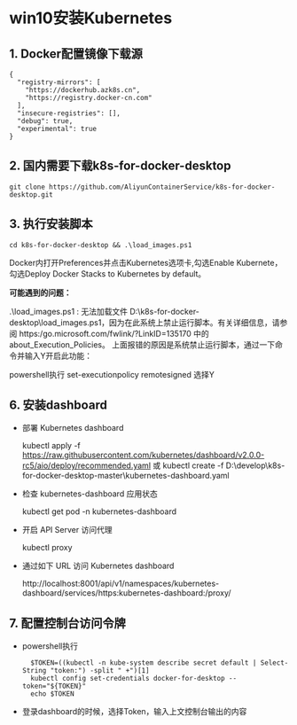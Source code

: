 # win10安装Kubernetes

## 1. Docker配置镜像下载源

	{
	  "registry-mirrors": [
		"https://dockerhub.azk8s.cn",
		"https://registry.docker-cn.com"
	  ],
	  "insecure-registries": [],
	  "debug": true,
	  "experimental": true
	}

## 2. 国内需要下载k8s-for-docker-desktop

	git clone https://github.com/AliyunContainerService/k8s-for-docker-desktop.git

## 3. 执行安装脚本

	cd k8s-for-docker-desktop && .\load_images.ps1

Docker内打开Preferences并点击Kubernetes选项卡,勾选Enable Kubernete，勾选Deploy Docker Stacks to Kubernetes by default。

**可能遇到的问题：**

.\load_images.ps1 : 无法加载文件 D:\k8s-for-docker-desktop\load_images.ps1，因为在此系统上禁止运行脚本。有关详细信息，请参阅 https:/go.microsoft.com/fwlink/?LinkID=135170 中的 about_Execution_Policies。
上面报错的原因是系统禁止运行脚本，通过一下命令并输入Y开启此功能：

powershell执行 set-executionpolicy remotesigned 选择Y



## 6. 安装dashboard

- 部署 Kubernetes dashboard
	
    kubectl apply -f https://raw.githubusercontent.com/kubernetes/dashboard/v2.0.0-rc5/aio/deploy/recommended.yaml
    或
    kubectl create -f D:\develop\k8s-for-docker-desktop-master\kubernetes-dashboard.yaml  

- 检查 kubernetes-dashboard 应用状态

  kubectl get pod -n kubernetes-dashboard

- 开启 API Server 访问代理

	kubectl proxy

- 通过如下 URL 访问 Kubernetes dashboard
	
  http://localhost:8001/api/v1/namespaces/kubernetes-dashboard/services/https:kubernetes-dashboard:/proxy/

## 7. 配置控制台访问令牌

- powershell执行

        $TOKEN=((kubectl -n kube-system describe secret default | Select-String "token:") -split " +")[1]
        kubectl config set-credentials docker-for-desktop --token="${TOKEN}"
        echo $TOKEN
	
- 登录dashboard的时候，选择Token，输入上文控制台输出的内容



​		